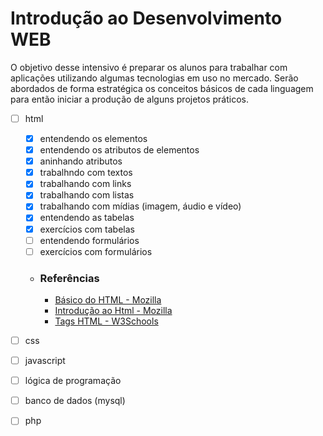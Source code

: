 # Introdução ao Desenvolvimento WEB

O objetivo desse intensivo é preparar os alunos para trabalhar com aplicações utilizando algumas tecnologias em uso no mercado. Serão abordados de forma estratégica os conceitos básicos de cada linguagem para então iniciar a produção de alguns projetos práticos.

- [ ] html
    - [x] entendendo os elementos
    - [x] entendendo os atributos de elementos
    - [x] aninhando atributos
    - [x] trabalhndo com textos
    - [x] trabalhando com links
    - [x] trabalhando com listas
    - [x] trabalhando com mídias (imagem, áudio e vídeo)
    - [x] entendendo as tabelas
    - [x] exercícios com tabelas
    - [ ] entendendo formulários
    - [ ] exercícios com formulários
    - ### Referências
        - [Básico do HTML - Mozilla](https://developer.mozilla.org/pt-BR/docs/Learn/Getting_started_with_the_web/HTML_basics7)
        - [Introdução ao Html - Mozilla](https://developer.mozilla.org/en-US/docs/Learn/HTML/Introduction_to_HTML)
        - [Tags HTML - W3Schools](https://www.w3schools.com/tags/tag_comment.asp)
- [ ] css
- [ ] javascript
- [ ] lógica de programação
- [ ] banco de dados (mysql)
- [ ] php


